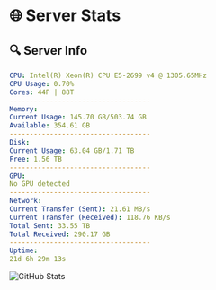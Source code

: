 # 🌐 Server Stats
## 🔍 Server Info
```yaml
CPU: Intel(R) Xeon(R) CPU E5-2699 v4 @ 1305.65MHz
CPU Usage: 0.70%
Cores: 44P | 88T
-----------------------------------
Memory:
Current Usage: 145.70 GB/503.74 GB
Available: 354.61 GB
-----------------------------------
Disk:
Current Usage: 63.04 GB/1.71 TB
Free: 1.56 TB
-----------------------------------
GPU:
No GPU detected
-----------------------------------
Network:
Current Transfer (Sent): 21.61 MB/s
Current Transfer (Received): 118.76 KB/s
Total Sent: 33.55 TB
Total Received: 290.17 GB
-----------------------------------
Uptime:
21d 6h 29m 13s
```
![GitHub Stats](https://img.shields.io/badge/Updated-2025-03-29_03:52:02-blue)